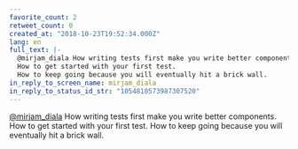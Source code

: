 ```yaml
---
favorite_count: 2
retweet_count: 0
created_at: "2018-10-23T19:52:34.000Z"
lang: en
full_text: |-
  @mirjam_diala How writing tests first make you write better components.
  How to get started with your first test.
  How to keep going because you will eventually hit a brick wall.
in_reply_to_screen_name: mirjam_diala
in_reply_to_status_id_str: "1054810573987307520"
---
```


[@mirjam_diala](https://twitter.com/mirjam_diala) How writing tests first make
you write better components. How to get started with your first test. How to
keep going because you will eventually hit a brick wall.
